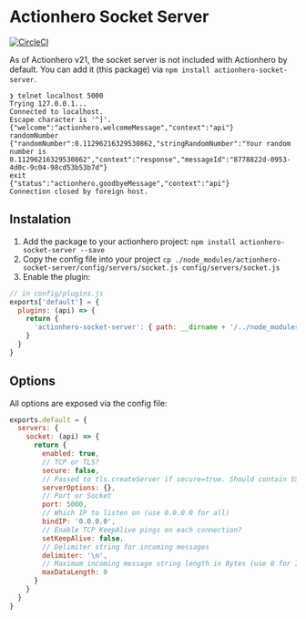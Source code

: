 # Actionhero Socket Server

[![CircleCI](https://circleci.com/gh/actionhero/actionhero-socket-server.svg?style=svg)](https://circleci.com/gh/actionhero/actionhero-socket-server)

As of Actionhero v21, the socket server is not included with Actionhero by default.  You can add it (this package) via `npm install actionhero-socket-server`.

```shell
❯ telnet localhost 5000
Trying 127.0.0.1...
Connected to localhost.
Escape character is '^]'.
{"welcome":"actionhero.welcomeMessage","context":"api"}
randomNumber
{"randomNumber":0.11296216329530862,"stringRandomNumber":"Your random number is 0.11296216329530862","context":"response","messageId":"8778822d-0953-4d0c-9c04-98cd53b53b7d"}
exit
{"status":"actionhero.goodbyeMessage","context":"api"}
Connection closed by foreign host.
```

## Instalation
1. Add the package to your actionhero project: `npm install actionhero-socket-server --save`
2. Copy the config file into your project `cp ./node_modules/actionhero-socket-server/config/servers/socket.js config/servers/socket.js`
3. Enable the plugin:
```js
// in config/plugins.js
exports['default'] = {
  plugins: (api) => {
    return {
      'actionhero-socket-server': { path: __dirname + '/../node_modules/actionhero-socket-server' }
    }
  }
}
```

## Options
All options are exposed via the config file:

```js
exports.default = {
  servers: {
    socket: (api) => {
      return {
        enabled: true,
        // TCP or TLS?
        secure: false,
        // Passed to tls.createServer if secure=true. Should contain SSL certificates
        serverOptions: {},
        // Port or Socket
        port: 5000,
        // Which IP to listen on (use 0.0.0.0 for all)
        bindIP: '0.0.0.0',
        // Enable TCP KeepAlive pings on each connection?
        setKeepAlive: false,
        // Delimiter string for incoming messages
        delimiter: '\n',
        // Maximum incoming message string length in Bytes (use 0 for Infinite)
        maxDataLength: 0
      }
    }
  }
}
```
